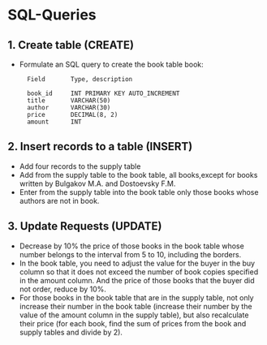 # SQL-Queries

## 1. Create table (CREATE)
* Formulate an SQL query to create the book table book:

		Field		Type, description

		book_id		INT PRIMARY KEY AUTO_INCREMENT
		title		VARCHAR(50)
		author		VARCHAR(30)
		price		DECIMAL(8, 2)
		amount		INT

## 2. Insert records to a table (INSERT)
* Add four records to the supply table
* Add from the supply table to the book table, all books,except for books written by Bulgakov M.A. and Dostoevsky F.M.
* Enter from the supply table into the book table only   those books whose authors are not in book.

## 3. Update Requests (UPDATE)
* Decrease by 10% the price of those books in the book table whose number belongs to the interval from 5 to 10, including the borders.
* In the book table, you need to adjust the value for the buyer in the buy column so that it does not exceed the number of book copies specified in the amount column. And the price of those books that the buyer did not order, reduce by 10%.
* For those books in the book table that are in the supply table, not only increase their number in the book table (increase their number by the value of the amount column in the supply table), but also recalculate their price (for each book, find the sum of prices from the book and supply tables and divide by 2).